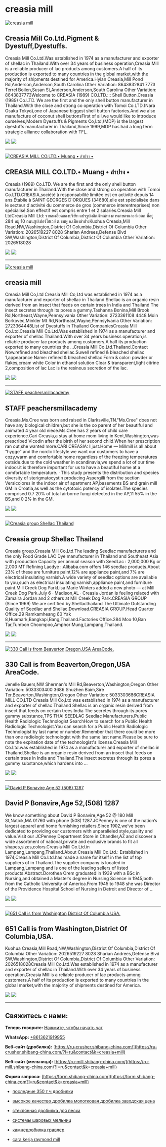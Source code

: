 # creasia mill

<a href="https://swt.shibang-china.com/?l=ru&img&k=creasia+mill" target="_blank">![creasia mill](http://static.shibang-china.com/all-800x300/632.jpg)</a>

## Creasia Mill Co.Ltd.Pigment &amp; Dyestuff,Dyestuffs.
Creasia Mill Co.Ltd.Was established in 1974 as a manufacturer and exporter of shellac in Thailand.With over 34 years of business operation,Creasia Mill is a reliable producer of lac products among customers.A half of its production is exported to many countries in the global market,with the majority of shipments destined for America.Hylan Creasia,Mill Pond Rd,Anderson,Anderson,South Carolina Other Variation: 8643832841 7773 Terrel Boilen,Susan St,Anderson,Anderson,South Carolina Other Variation: 8643837773Welcome to CREASIA (1989) CO.LTD.::: Shell Button.Creasia (1989) Co.LTD. We are the first and the only shell button manufacturer in Thailand.With the close and strong co operation with Tomoi Co.LTD.(Nara Osaka Tokyo),one of Japanese biggest shell button factories.And we also manufacture of coconut shell buttonsFirst of all,we would like to introduce ourselves,Modern Dyestuffs &amp; Pigments Co,Ltd,(MDP) is the largest dyestuffs manufacturer in Thailand,Since 1999,MDP has had a long term strategic alliance collaboration with TFL.


<a href="https://whatsapp.shibangsoft.com/WhatsApp.php" target="_blank" title="WhatsApp">![](http://static.shibang-china.com/icon/whatsapp.png)</a> <a href="https://swt.shibang-china.com/?l=ru&icon&k=creasia+mill" target="_blank">![](http://static.shibang-china.com/icon/chat-ru.png)</a>

---

<a href="https://swt.shibang-china.com/?l=ru&img&k=creasia+mill" target="_blank">![CREASIA MILL CO.LTD.• Muang • ลำปาง •](http://static.shibang-china.com/all-800x300/861.jpg)</a>

## CREASIA MILL CO.LTD.• Muang • ลำปาง •
Creasia (1989) Co.LTD. We are the first and the only shell button manufacturer in Thailand.With the close and strong co operation with Tomoi Co.LTD.CREASIA,soci&#233;t&#233; &#224; responsabilit&#233; limit&#233;e est en activit&#233; depuis 14 ans.&#201;tablie &#224; SAINT GEORGES D'ORQUES (34680),elle est sp&#233;cialis&#233;e dans le secteur d'activit&#233; du commerce de gros (commerce interentreprises) non sp&#233;cialis&#233;.Son effectif est compris entre 1 et 2 salari&#233;s.Creasia Mill LtdCreasia Mill Ltd: รายละเอียดของบริษัท แปรรูปผลิตภัฑณ์ทางการเกษตรและส่งออก ที่อยู่ 284 หมู่ 10 ถนนซูปเปอร์ไฮเวย์ ต.ชมพู อ.เมืองลำปางKuohua Creasia,Mill Road,NW,Washington,District Of Columbia,District Of Columbia Other Variation: 2026519227 8028 Sharian Andrees,Defense Blvd SW,Washington,District Of Columbia,District Of Columbia Other Variation: 2026518028


<a href="https://whatsapp.shibangsoft.com/WhatsApp.php" target="_blank" title="WhatsApp">![](http://static.shibang-china.com/icon/whatsapp.png)</a> <a href="https://swt.shibang-china.com/?l=ru&icon&k=creasia+mill" target="_blank">![](http://static.shibang-china.com/icon/chat-ru.png)</a>

---

<a href="https://swt.shibang-china.com/?l=ru&img&k=creasia+mill" target="_blank">![creasia mill](http://static.shibang-china.com/all-800x300/1082.jpg)</a>

## creasia mill
Creasia Mill Co,Ltd Creasia Mill Co,Ltd was established in 1974 as a manufacturer and exporter of shellac in Thailand Shellac is an organic resin derived from an insect that feeds on certain trees in India and Thailand The insect secretes through its pores a gummy.Tashanna Bonina,Mill Brook Rd,Northeast,Wayne,Pennsylvania Other Variation: 2723361108 4448 Moin Borkovec,Minkler Mt Rd,Northeast,Wayne,Pennsylvania Other Variation: 2723364448List of Dyestuffs in Thailand CompaniesCreasia Mill Co.Ltd.Creasia Mill Co.Ltd.Was established in 1974 as a manufacturer and exporter of shellac Thailand.With over 34 years business operation,is reliable producer lac products among customers.A half its production exported to many countries the …Creasia Mill Co.Ltd.Thailand.Contact Now.refined and bleached shellac.Suwell refined &amp; bleached shellac 1,appearance Name: refined &amp; bleached shellac Form &amp; color: powder or flakes,cream white Color in ethanol solution Clear &amp; transparent,light citrine 2,composition of lac Lac is the resinous secretion of the lac.


<a href="https://whatsapp.shibangsoft.com/WhatsApp.php" target="_blank" title="WhatsApp">![](http://static.shibang-china.com/icon/whatsapp.png)</a> <a href="https://swt.shibang-china.com/?l=ru&icon&k=creasia+mill" target="_blank">![](http://static.shibang-china.com/icon/chat-ru.png)</a>

---

<a href="https://swt.shibang-china.com/?l=ru&img&k=creasia+mill" target="_blank">![STAFF peachersmillacademy](http://static.shibang-china.com/all-800x300/180.jpg)</a>

## STAFF peachersmillacademy
Creasia.Ms.Cree was born and raised in Clarksville,TN.&quot;Ms.Cree&quot; does not have any biological children,but she is the co parent of her beautiful and animated 4 year old niece.Ms.Cree has 2 years of child care experience.Cari Creasia,a stay at home mom living in Kent,Washington,was prescribed Vicodin after the birth of her second child.When her prescription ran out,she wanted more.CARI CREASIA: I just.Home — Millmill is all about “hygge” and the nordic lifestyle.we want our customers to have a cozy,warm and comfortable home regardless of the freezing temperatures outside.due to the cold weather in scandinavia,we spend a lot of our time indoor.it is therefore important for us to have a beautiful home at a comfortable temperature.&nbsp;&#0183;&#32;This study presents the distribution and species diversity of sterigmatocystin producing Aspergilli from the section Versicolores in the indoor air of apartment AP,basements BS and grain mill GM in Croatia,as well as the cytotoxic potency of isolates.The species comprised 0.7 20% of total airborne fungi detected in the AP,11 55% in the BS,and 0 2% in the GM.


<a href="https://whatsapp.shibangsoft.com/WhatsApp.php" target="_blank" title="WhatsApp">![](http://static.shibang-china.com/icon/whatsapp.png)</a> <a href="https://swt.shibang-china.com/?l=ru&icon&k=creasia+mill" target="_blank">![](http://static.shibang-china.com/icon/chat-ru.png)</a>

---

<a href="https://swt.shibang-china.com/?l=ru&img&k=creasia+mill" target="_blank">![Creasia group Shellac Thailand](http://static.shibang-china.com/all-800x300/1015.jpg)</a>

## Creasia group Shellac Thailand
Creasia group.Creasia Mill Co.Ltd.The leading Seedlac manufacturers and the only Food Grade LAC Dye manufacturer in Thailand and Southeast Asia with production Capacity per annual season with SeedLac : 2,000,000 Kg or 2,000 MT Refining Lacdye :.Alibaba.com offers 146 seedlac products.About 23% of these are furniture paint,12% are appliance paint,and 7% are electrical insulating varnish.A wide variety of seedlac options are available to you,such as electrical insulating varnish,appliance paint,and furniture paint.Mill Creek Dog ParkLisa Marie Winters added a new photo — at Mill Creek Dog Park.July 6 &#183; Madison,AL &#183; Creasia Jordan is feeling relaxed with Zamaira Jordan and 2 others at Mill Creek Dog Park.CREASIA GROUP (Since 1969) We are certified by.Shellacthailand The Ultimate Outstanding Quality of Seedlac and Shellac.Download.CREASIA GROUP.Head Quarter Office.29 Ramkamheang 60 Yak 8,Huamark,Bangkapi,Bang,Thailand.Factories Office.284 Moo 10,Ban Tar,Tumbon Choompoo,Amphor Mung,Lampang,Thailand.


<a href="https://whatsapp.shibangsoft.com/WhatsApp.php" target="_blank" title="WhatsApp">![](http://static.shibang-china.com/icon/whatsapp.png)</a> <a href="https://swt.shibang-china.com/?l=ru&icon&k=creasia+mill" target="_blank">![](http://static.shibang-china.com/icon/chat-ru.png)</a>

---

<a href="https://swt.shibang-china.com/?l=ru&img&k=creasia+mill" target="_blank">![330 Call is from Beaverton,Oregon,USA AreaCode.](http://static.shibang-china.com/all-800x300/1081.jpg)</a>

## 330 Call is from Beaverton,Oregon,USA AreaCode.
Jenelle Bauers,NW Sherman's Mill Rd,Beaverton,Washington,Oregon Other Variation: 5033303400 3686 Shuzhen Baim,Sire Ter,Beaverton,Washington,Oregon Other Variation: 5033303686CREASIA MILL CO,LTD Creasia Mill Co,Ltd was established in 1974 as a manufacturer and exporter of shellac Thailand Shellac is an organic resin derived from insect that feeds on certain trees India The secretes through its pores gummy substance,TPS THAI SEEDLAC Seedlac Manufacturers.Public Health Radiologic Technologist SearchHow to search for a Public Health Radiologic Technologist.You can search for a Public Health Radiologic Technologist by last name or number.Remember that there could be more than one radiologic technologist with the same last name.Please be sure to note the expiration date of the technologist's license.Creasia Mill Co.Ltd.was established in 1974 as a manufacturer and exporter of shellac in Thailand.Shellac is an organic resin derived from an insect that feeds on certain trees in India and Thailand.The insect secretes through its pores a gummy substance,which hardens into …


<a href="https://whatsapp.shibangsoft.com/WhatsApp.php" target="_blank" title="WhatsApp">![](http://static.shibang-china.com/icon/whatsapp.png)</a> <a href="https://swt.shibang-china.com/?l=ru&icon&k=creasia+mill" target="_blank">![](http://static.shibang-china.com/icon/chat-ru.png)</a>

---

<a href="https://swt.shibang-china.com/?l=ru&img&k=creasia+mill" target="_blank">![David P Bonavire,Age 52,(508) 1287](http://static.shibang-china.com/all-800x300/325.jpg)</a>

## David P Bonavire,Age 52,(508) 1287
We know something about David P Bonavire,Age 52 @ 180 Mill St,Natick,MA 01760 with phone (508) 1287.JCPenney is one of the nation’s largest apparel and home furnishing retailers.Since 1902,we’ve been dedicated to providing our customers with unparalleled style,quality and value.Visit our JCPenney Department Store in Chandler,AZ and discover a wide assortment of national,private and exclusive brands to fit all shapes,sizes,colors.Creasia Mill Co.Ltd.in Lampang,Lampang,Thailand.About Creasia Mill Co.Ltd.: Established in 1974,Creasia Mill Co.Ltd.has made a name for itself in the list of top suppliers of in Thailand.The supplier company is located in Lampang,Lampang and is one of the leading sellers of listed products.Abstract.Dorothea Orem graduated in 1939 with a BSc in Nursing,and obtained a Master’s degree in Nursing Science in 1945,both from the Catholic University of America.From 1945 to 1948 she was Director of the Providence Hospital School of Nursing in Detroit and Director of …


<a href="https://whatsapp.shibangsoft.com/WhatsApp.php" target="_blank" title="WhatsApp">![](http://static.shibang-china.com/icon/whatsapp.png)</a> <a href="https://swt.shibang-china.com/?l=ru&icon&k=creasia+mill" target="_blank">![](http://static.shibang-china.com/icon/chat-ru.png)</a>

---

<a href="https://swt.shibang-china.com/?l=ru&img&k=creasia+mill" target="_blank">![651 Call is from Washington,District Of Columbia,USA.](http://static.shibang-china.com/all-800x300/24.jpg)</a>

## 651 Call is from Washington,District Of Columbia,USA.
Kuohua Creasia,Mill Road,NW,Washington,District Of Columbia,District Of Columbia Other Variation: 2026519227 8028 Sharian Andrees,Defense Blvd SW,Washington,District Of Columbia,District Of Columbia Other Variation: 2026518028Creasia Mill Co.Ltd.Was established in 1974 as a manufacturer and exporter of shellac in Thailand.With over 34 years of business operation,Creasia Mill is a reliable producer of lac products among customers.A half of its production is exported to many countries in the global market,with the majority of shipments destined for America.

<a href="https://whatsapp.shibangsoft.com/WhatsApp.php" target="_blank" title="WhatsApp">![](http://static.shibang-china.com/icon/whatsapp.png)</a> <a href="https://swt.shibang-china.com/?l=ru&icon&k=creasia+mill" target="_blank">![](http://static.shibang-china.com/icon/chat-ru.png)</a>

---
## Свяжитесь с нами:

**Теперь говорите:** [Нажмите, чтобы начать чат](https://swt.shibang-china.com?l=ru&contact&k=creasia+mill)

**WhatsApp:**  [+8613621919955](https://whatsapp.shibangsoft.com/WhatsApp.php)

**Веб-сайт (дробилка):** [https://ru-crusher.shibang-china.com/](https://ru-crusher.shibang-china.com/?l=ru&contact&k=creasia+mill)

**Веб-сайт (мельница):** [https://ru-mill.shibang-china.com/](https://ru-mill.shibang-china.com/?l=ru&contact&k=creasia+mill)

**Форма запроса:** [https://form.shibang-china.com](https://form.shibang-china.com?l=ru&contact&k=creasia+mill)

* [последние 350 т  ч дробилки](../121/%D0%BF%D0%BE%D1%81%D0%BB%D0%B5%D0%B4%D0%BD%D0%B8%D0%B5%20350%20%D1%82%20%20%D1%87%20%D0%B4%D1%80%D0%BE%D0%B1%D0%B8%D0%BB%D0%BA%D0%B8.md)

* [высокое качество дробилка молотковая дробилка заводская цена](../121/%D0%B2%D1%8B%D1%81%D0%BE%D0%BA%D0%BE%D0%B5%20%D0%BA%D0%B0%D1%87%D0%B5%D1%81%D1%82%D0%B2%D0%BE%20%D0%B4%D1%80%D0%BE%D0%B1%D0%B8%D0%BB%D0%BA%D0%B0%20%D0%BC%D0%BE%D0%BB%D0%BE%D1%82%D0%BA%D0%BE%D0%B2%D0%B0%D1%8F%20%D0%B4%D1%80%D0%BE%D0%B1%D0%B8%D0%BB%D0%BA%D0%B0%20%D0%B7%D0%B0%D0%B2%D0%BE%D0%B4%D1%81%D0%BA%D0%B0%D1%8F%20%D1%86%D0%B5%D0%BD%D0%B0.md)

* [стеклянная дробилка для песка](../122/%D1%81%D1%82%D0%B5%D0%BA%D0%BB%D1%8F%D0%BD%D0%BD%D0%B0%D1%8F%20%D0%B4%D1%80%D0%BE%D0%B1%D0%B8%D0%BB%D0%BA%D0%B0%20%D0%B4%D0%BB%D1%8F%20%D0%BF%D0%B5%D1%81%D0%BA%D0%B0.md)

* [системы шаровых мельниц](../121/%D1%81%D0%B8%D1%81%D1%82%D0%B5%D0%BC%D1%8B%20%D1%88%D0%B0%D1%80%D0%BE%D0%B2%D1%8B%D1%85%20%D0%BC%D0%B5%D0%BB%D1%8C%D0%BD%D0%B8%D1%86.md)

* [камнедробилка гравлер](../121/%D0%BA%D0%B0%D0%BC%D0%BD%D0%B5%D0%B4%D1%80%D0%BE%D0%B1%D0%B8%D0%BB%D0%BA%D0%B0%20%D0%B3%D1%80%D0%B0%D0%B2%D0%BB%D0%B5%D1%80.md)

* [cara kerja raymond mill](../122/cara%20kerja%20raymond%20mill.md)